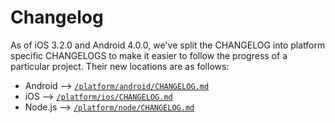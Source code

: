 # Changelog

As of iOS 3.2.0 and Android 4.0.0, we've split the CHANGELOG into platform specific CHANGELOGS to make it easier to follow the progress of a particular project.  Their new locations are as follows:

* Android --> [`/platform/android/CHANGELOG.md`](platform/android/CHANGELOG.md)
* iOS --> [`/platform/ios/CHANGELOG.md`](platform/ios/CHANGELOG.md)
* Node.js --> [`/platform/node/CHANGELOG.md`](platform/node/CHANGELOG.md)
